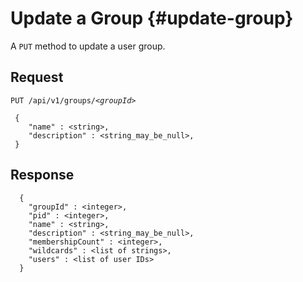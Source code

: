 # Update a Group {#update-group}

A `PUT` method to update a user group.

## Request

`PUT /api/v1/groups/`*`<groupId>`*

```
 {
    "name" : <string>,
    "description" : <string_may_be_null>,
 }
```

## Response

```
  {
    "groupId" : <integer>,
    "pid" : <integer>,
    "name" : <string>,
    "description" : <string_may_be_null>,
    "membershipCount" : <integer>,
    "wildcards" : <list of strings>,
    "users" : <list of user IDs>
  }
```
